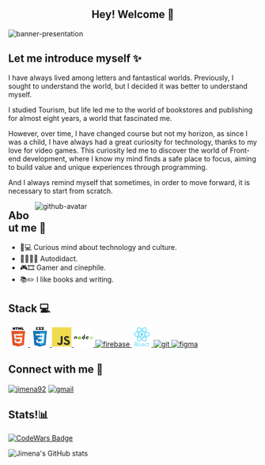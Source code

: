 <div align="center">
<h2 align="center">Hey! Welcome 👋</h2> 
</div>
<img src="https://i.imgur.com/h0yWygu.png" alt="banner-presentation">

## Let me introduce myself ✨ 

I have always lived among letters and fantastical worlds. Previously, I sought to understand the world, but I decided it was better to understand myself.

I studied Tourism, but life led me to the world of bookstores and publishing for almost eight years, a world that fascinated me.

However, over time, I have changed course but not my horizon, as since I was a child, I have always had a great curiosity for technology, thanks to my love for video games. This curiosity led me to discover the world of Front-end development, where I know my mind finds a safe place to focus, aiming to build value and unique experiences through programming.

And I always remind myself that sometimes, in order to move forward, it is necessary to start from scratch.


<img align="right" width="450px" src="https://i.imgur.com/09hCway.png" alt="github-avatar">

## About me 🌙

- 🧠💻 Curious mind about technology and culture.
- 👩🏻‍💻📝 Autodidact.
- 🎮🎞 Gamer and cinephile.
- 📚✏️ I like books and writing.

## Stack 💻
<p align="left"><a href="https://www.w3.org/html/" target="_blank" rel="noreferrer"> <img src="https://raw.githubusercontent.com/devicons/devicon/master/icons/html5/html5-original-wordmark.svg" alt="html5" width="40" height="40"/> </a> <a href="https://www.w3schools.com/css/" target="_blank" rel="noreferrer"> <img src="https://raw.githubusercontent.com/devicons/devicon/master/icons/css3/css3-original-wordmark.svg" alt="css3" width="40" height="40"/> </a>  <a href="https://developer.mozilla.org/en-US/docs/Web/JavaScript" target="_blank" rel="noreferrer"> <img src="https://raw.githubusercontent.com/devicons/devicon/master/icons/javascript/javascript-original.svg" alt="javascript" width="40" height="40"/></a><a href="https://nodejs.org" target="_blank" rel="noreferrer"> <img src="https://raw.githubusercontent.com/devicons/devicon/master/icons/nodejs/nodejs-original-wordmark.svg" alt="nodejs" width="40" height="40"/></a><a href="https://firebase.google.com/" target="_blank" rel="noreferrer"> <img src="https://www.vectorlogo.zone/logos/firebase/firebase-icon.svg" alt="firebase" width="40" height="40"/> </a>  <a href="https://reactjs.org/" target="_blank" rel="noreferrer"> <img src="https://raw.githubusercontent.com/devicons/devicon/master/icons/react/react-original-wordmark.svg" alt="react" width="40" height="40"/> </a><a href="https://git-scm.com/" target="_blank" rel="noreferrer"> <img src="https://www.vectorlogo.zone/logos/git-scm/git-scm-icon.svg" alt="git" width="40" height="40"/> </a><a href="https://www.figma.com/" target="_blank" rel="noreferrer"><img src="https://www.vectorlogo.zone/logos/figma/figma-icon.svg" alt="figma" width="40" height="40"/> </a> </p>

## Connect with me 📧
<p align="left">
<a href="https://linkedin.com/in/jimena92" target="blank"><img align="center" src="https://i.imgur.com/Y3boozU.png" alt="jimena92"/></a>
<a href="mailto:jimena.flores.92@gmail.com" target="blank"><img align="center" src="https://i.imgur.com/DgHXJpM.png" alt="gmail" /></a>
</p>

## Stats!📊
[![CodeWars Badge](https://www.codewars.com/users/Jimena92/badges/large)](https://www.codewars.com/users/Jimena92)


![Jimena's GitHub stats](https://github-readme-stats.vercel.app/api?username=jimena92&show_icons=true&theme=dracula)





